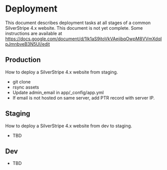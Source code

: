 # Deployment
This document describes deployment tasks at all stages of a common SilverStripe 4.x website.
This document is not yet complete. 
Some instructions are available at https://docs.google.com/document/d/1lk1aS9jtoVkVAejibqOwpM8VVmXdqIpJmnbveB3N5UI/edit

## Production
How to deploy a SilverStripe 4.x website from staging.
   - git clone
   - rsync assets
   - Update admin_email in app/_config/app.yml
   - If email is not hosted on same server, add PTR record with server IP.

## Staging
How to deploy a SilverStripe 4.x website from dev to staging.
  - TBD

## Dev
  - TBD
